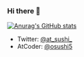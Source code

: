 ### Hi there 👋
[![Anurag's GitHub stats](https://github-readme-stats.vercel.app/api?username=tankadoko)](https://github.com/anuraghazra/github-readme-stats)

<!--
**tankadoko/tankadoko** is a ✨ _special_ ✨ repository because its `README.md` (this file) appears on your GitHub profile.

Here are some ideas to get you started:

- 🔭 I’m currently working on ...
- 🌱 I’m currently learning ...
- 👯 I’m looking to collaborate on ...
- 🤔 I’m looking for help with ...
- 💬 Ask me about ...
- 📫 How to reach me: ...
- 😄 Pronouns: ...
- ⚡ Fun fact: ...
-->
- Twitter: [@at_sushi_](https://twitter.com/at_sushi_)
- AtCoder: [@osushi5](https://atcoder.jp/users/osushi5)
